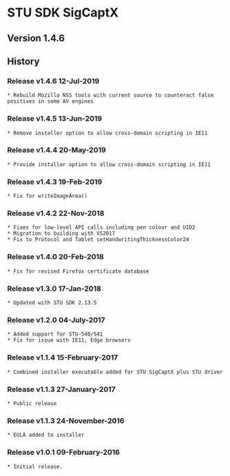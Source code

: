 # STU SDK SigCaptX

## Version 1.4.6

## History

###  Release v1.4.6  12-Jul-2019
    * Rebuild Mozilla NSS tools with current source to counteract false positives in some AV engines
	
###  Release v1.4.5  13-Jun-2019
    * Remove installer option to allow cross-domain scripting in IE11
	
###  Release v1.4.4  20-May-2019
    * Provide installer option to allow cross-domain scripting in IE11
		
###  Release v1.4.3  19-Feb-2019
    * Fix for writeImageArea() 

###  Release v1.4.2  22-Nov-2018
    * Fixes for low-level API calls including pen colour and UID2
    * Migration to building with VS2017
    * Fix to Protocol and Tablet setHandwritingThicknessColor24
  
###  Release v1.4.0  20-Feb-2018
    * Fix for revised Firefox certificate database

###  Release v1.3.0  17-Jan-2018
    * Updated with STU SDK 2.13.5

###  Release v1.2.0  04-July-2017
    * Added support for STU-540/541
    * Fix for issue with IE11, Edge browsers

###  Release v1.1.4  15-February-2017
    * Combined installer executable added for STU SigCaptX plus STU driver

### Release v1.1.3  27-January-2017
    * Public release
  
### Release v1.1.3  24-November-2016
    * EULA added to installer

### Release v1.0.1  09-February-2016
    * Initial release.
 